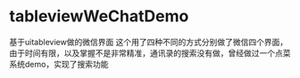 tableviewWeChatDemo
===================

基于uitableview做的微信界面
这个用了四种不同的方式分别做了微信四个界面，由于时间有限，以及掌握不是非常精准，通讯录的搜索没有做，曾经做过一个点菜系统demo，实现了搜索功能
